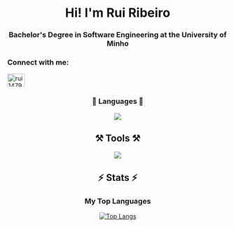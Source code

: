 <h1 align="center">Hi! I'm Rui Ribeiro</h1>
<h3 align="center">Bachelor's Degree in Software Engineering at the University of Minho</h3>

<h3 align="left">Connect with me:</h3>
<p align="left">
<a href="www.linkedin.com/in/ruiribeiroo" target="blank"><img align="center" src="https://raw.githubusercontent.com/rahuldkjain/github-profile-readme-generator/master/src/images/icons/Social/linked-in-alt.svg" alt="rui1479" height="30" width="40" /></a>
</p>

<h3 align="center">📘 Languages 📙</h3>
<p align="center"> 
<img src="https://skillicons.dev/icons?i=html,python,javascript,c,css,java,mysql,haskell,cs,cpp,matlab,vue"/><br>

<h2 align="center">⚒️ Tools ⚒️</h2>
<p align="center"> <img src="https://skillicons.dev/icons?i=linux,vscode,idea, visualstudio,github,figma,cmake,gitlab,windows,powershell"/>

<h2 align="center">⚡ Stats ⚡</h2>

<h3 align="center">My Top Languages</h3>
 <p align=center>
    <a href="https://github.com/rui1479">
        <img src="https://github-readme-stats.vercel.app/api/top-langs/?username=rui1479&layout=compact&include_all_commits=true&theme=github_dark" alt="Top Langs"> <br>     
    </a><br>
